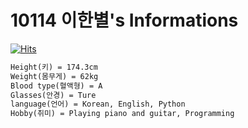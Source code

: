 # 10114 이한별's Informations

[![Hits](https://hits.seeyoufarm.com/api/count/incr/badge.svg?url=https%3A%2F%2Fgithub.com%2Fhanbyul0103&count_bg=%23D3D3D3&title_bg=%23555555&icon=github.svg&icon_color=%23E7E7E7&title=hits&edge_flat=false)](https://github.com/hanbyul0103)
```md
Height(키) = 174.3cm
Weight(몸무게) = 62kg
Blood type(혈액형) = A
Glasses(안경) = Ture
language(언어) = Korean, English, Python
Hobby(취미) = Playing piano and guitar, Programming
```